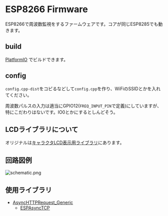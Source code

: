 # ESP8266 Firmware

ESP8266で周波数監視をするファームウェアです。コアが同じESP8285でも動きます。

## build

[PlatformIO](https://platformio.org/) でビルドできます。

## config

`config.cpp-dist`をコピるなどして`config.cpp`を作り、WiFiのSSIDとかを入れてください。

周波数パルスの入力は適当にGPIO12(`FREQ_INPUT_PIN`で定義)にしていますが、特にこだわりはないです。IO0とかにするとしんどそう。

## LCDライブラリについて

オリジナルは[キャラクタLCD表示用ライブラリ](http://www.inoshita.jp/freo/view/396)にあります。

## 回路図例

![schematic.png](https://user-images.githubusercontent.com/1270667/169705496-27c31516-46e5-45e6-a244-8673f12e2baf.png)

## 使用ライブラリ

- [AsyncHTTPRequest_Generic](https://github.com/khoih-prog/AsyncHTTPRequest_Generic)
  - [ESPAsyncTCP](https://github.com/me-no-dev/ESPAsyncTCP)
